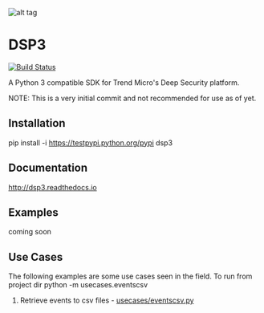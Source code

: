 ![alt tag](/docs/source/_static/dsp3_logo3.png?raw=true "DSP3")

DSP3
====
[![Build Status](https://travis-ci.org/jeffthorne/DSP3.svg?branch=master)](https://travis-ci.org/jeffthorne/deep_security)

A Python 3 compatible SDK for Trend Micro's Deep Security platform.

NOTE: This is a very initial commit and not recommended for use as of yet.

## Installation
pip install -i https://testpypi.python.org/pypi dsp3


## Documentation
http://dsp3.readthedocs.io

## Examples
coming soon

## Use Cases
The following examples are some use cases seen in the field.
To run from project dir python -m usecases.eventscsv

1. Retrieve events to csv files - [usecases/eventscsv.py](usecases/eventscsv.py)
